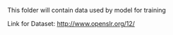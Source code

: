 This folder will contain data used by model for training

Link for Dataset: http://www.openslr.org/12/
